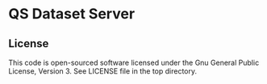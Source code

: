 # QS Dataset Server

## License
This code is open-sourced software licensed under the Gnu General Public License, Version 3. See LICENSE file in the top directory.

